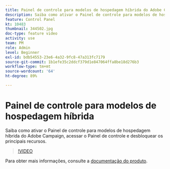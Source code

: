 ```yaml
---
title: Painel de controle para modelos de hospedagem híbrida do Adobe Campaign
description: Saiba como ativar o Painel de controle para modelos de hospedagem híbrida, acessar o Painel de controle e desbloquear os principais recursos.
feature: Control Panel
kt: 10483
thumbnail: 344502.jpg
doc-type: feature video
activity: use
team: PM
role: Admin
level: Beginner
exl-id: bdb54553-23e6-4a32-9fc8-47a313fc7179
source-git-commit: 1b1efe35c2ddcf379d1e847064ffa8be18d276b3
workflow-type: tm+mt
source-wordcount: '64'
ht-degree: 89%

---
```


# Painel de controle para modelos de hospedagem híbrida

Saiba como ativar o Painel de controle para modelos de hospedagem híbrida do Adobe Campaign, acessar o Painel de controle e desbloquear os principais recursos.

>[!VIDEO](https://video.tv.adobe.com/v/344502?quality=12&learn=0n)

Para obter mais informações, consulte a [documentação do produto](https://experienceleague.adobe.com/docs/control-panel/using/performance-monitoring/external-accounts.html).
